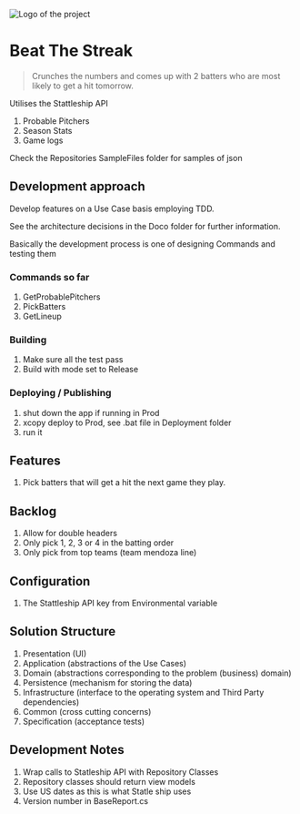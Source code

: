 ﻿![Logo of the project](https://raw.githubusercontent.com/jehna/readme-best-practices/master/sample-logo.png)

# Beat The Streak
> Crunches the numbers and comes up with 2 batters who are most likely to get a hit tomorrow.

Utilises the Stattleship API
 1. Probable Pitchers
 2. Season Stats
 3. Game logs

 Check the Repositories SampleFiles folder for samples of json

## Development approach

Develop features on a Use Case basis employing TDD.

See the architecture decisions in the Doco folder for further information.

Basically the development process is one of designing Commands and testing them

### Commands so far 
 1. GetProbablePitchers
 2. PickBatters
 3. GetLineup

### Building

 1. Make sure all the test pass
 1. Build with mode set to Release

### Deploying / Publishing

 1. shut down the app if running in Prod
 1. xcopy deploy to Prod, see .bat file in Deployment folder
 1. run it

## Features

 1. Pick batters that will get a hit the next game they play.

## Backlog

 1. Allow for double headers
 2. Only pick 1, 2, 3 or 4 in the batting order
 3. Only pick from top teams (team mendoza line)

## Configuration
 1. The Stattleship API key from Environmental variable

## Solution Structure
 1.	Presentation (UI)
 2.	Application (abstractions of the Use Cases)
 3.	Domain (abstractions corresponding to the problem (business) domain)
 4.	Persistence (mechanism for storing the data)
 5.	Infrastructure (interface to the operating system and Third Party dependencies)
 6.	Common (cross cutting concerns)
 7.	Specification (acceptance tests)

## Development Notes
 1. Wrap calls to Statleship API with Repository Classes
 2. Repository classes should return view models
 3. Use US dates as this is what Statle ship uses
 4. Version number in BaseReport.cs